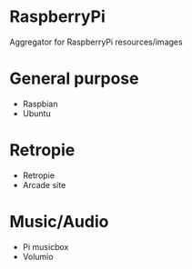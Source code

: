 # RaspberryPi
Aggregator for RaspberryPi resources/images


# General purpose
- Raspbian
- Ubuntu

# Retropie
- Retropie
- Arcade site

# Music/Audio
- Pi musicbox
- Volumio

